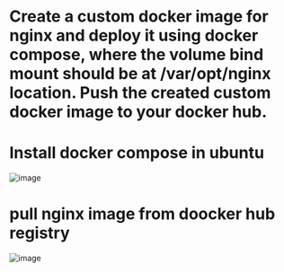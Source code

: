 # Create a custom docker image for nginx and deploy it using docker compose, where the volume bind mount should be at /var/opt/nginx location. Push the created custom docker image to your docker hub.

# Install docker compose in ubuntu

![image](https://github.com/ArpanaM/Guvi_tasks/assets/68733492/9333cdbb-b38e-481a-b460-80af9fe22393)

# pull nginx image from doocker hub registry

![image](https://github.com/ArpanaM/Guvi_tasks/assets/68733492/31ef5453-a96a-438b-8594-fbf294b0e1e4)
